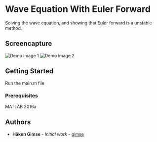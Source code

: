 # Wave Equation With Euler Forward

Solving the wave equation, and showing that Euler forward is a unstable
method.

## Screencapture

![Demo image 1](https://github.com/gimse/WaveEquationWithEulerForward/blob/master/demo1.gif)
![Demo image 2](https://github.com/gimse/WaveEquationWithEulerForward/blob/master/demo2.gif)

## Getting Started

Run the main.m file

### Prerequisites

MATLAB 2016a

## Authors

* **Håkon Gimse** - *Initial work* - [gimse](https://github.com/gimse)

